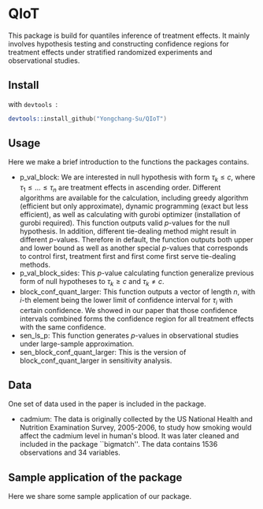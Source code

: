  # QIoT

This package is build for quantiles inference of treatment effects. It mainly involves hypothesis testing and constructing confidence regions for treatment effects under stratified randomized experiments and observational studies.

## Install
with `devtools `:
```S
devtools::install_github("Yongchang-Su/QIoT")
```


## Usage

Here we make a brief introduction to the functions the packages contains.

- p_val_block: We are interested in null hypothesis with form $\tau_{k}\le c$, where $\tau_{1}\le \ldots \le \tau_{n}$ are treatment effects in ascending order. Different algorithms are available for the calculation, including greedy algorithm (efficient but only approximate), dynamic programming (exact but less efficient), as well as calculating with gurobi optimizer (installation of gurobi required). This function outputs valid $p$-values for the null hypothesis. In addition, different tie-dealing method might result in different $p$-values. Therefore in default, the function outputs both upper and lower bound as well as another special $p$-values that corresponds to control first, treatment first and first come first serve tie-dealing methods.
- p_val_block_sides: This $p$-value calculating function generalize previous form of null hypotheses to $\tau_{k}\ge c$ and $\tau_{k}\ne c$.
- block_conf_quant_larger: This function outputs a vector of length $n$, with $i$-th element being the lower limit of confidence interval for $\tau_{i}$ with certain confidence. We showed in our paper that those confidence intervals combined forms the confidence region for all treatment effects with the same confidence.
- sen_ls_p: This function generates $p$-values in observational studies under large-sample approximation.
- sen_block_conf_quant_larger: This is the version of block_conf_quant_larger in sensitivity analysis.

## Data
One set of data used in the paper is included in the package.

- cadmium: The data is originally collected by the US National Health and Nutrition Examination Survey, 2005-2006, to study how smoking would affect the cadmium level in human's blood. It was later cleaned and included in the package ``bigmatch''. The data contains 1536 observations and 34 variables.

## Sample application of the package

Here we share some sample application of our package.

```S

```
